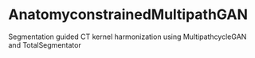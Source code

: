 # AnatomyconstrainedMultipathGAN
Segmentation guided CT kernel harmonization using MultipathcycleGAN and TotalSegmentator
